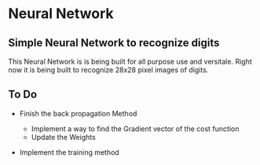 # Neural Network

## Simple Neural Network to recognize digits

This Neural Network is is being built for all purpose use and versitale. Right now it is being built to recognize 28x28 pixel images of digits.

## To Do

- Finish the back propagation Method

    - Implement a way to find the Gradient vector of the cost function
    - Update the Weights 

- Implement the training method
